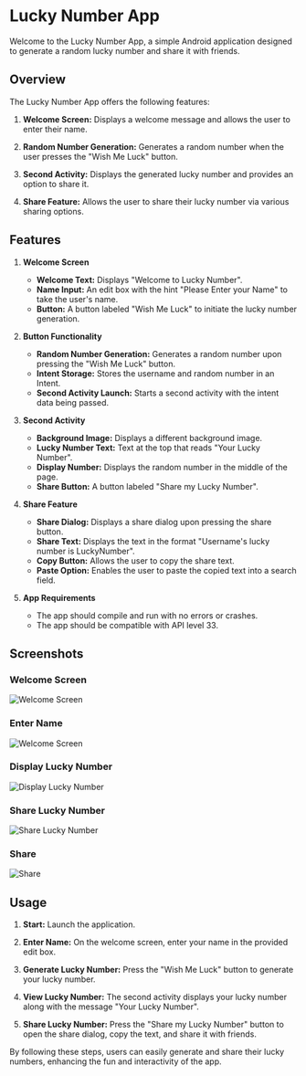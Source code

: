 # Lucky Number App

Welcome to the Lucky Number App, a simple Android application designed to generate a random lucky number and share it with friends.

## Overview

The Lucky Number App offers the following features:

1. **Welcome Screen:** Displays a welcome message and allows the user to enter their name.

2. **Random Number Generation:** Generates a random number when the user presses the "Wish Me Luck" button.

3. **Second Activity:** Displays the generated lucky number and provides an option to share it.

4. **Share Feature:** Allows the user to share their lucky number via various sharing options.


## Features

1. **Welcome Screen**
    - **Welcome Text:** Displays "Welcome to Lucky Number".
    - **Name Input:** An edit box with the hint "Please Enter your Name" to take the user's name.
    - **Button:** A button labeled "Wish Me Luck" to initiate the lucky number generation.

2. **Button Functionality**
    - **Random Number Generation:** Generates a random number upon pressing the "Wish Me Luck" button.
    - **Intent Storage:** Stores the username and random number in an Intent.
    - **Second Activity Launch:** Starts a second activity with the intent data being passed.

3. **Second Activity**
    - **Background Image:** Displays a different background image.
    - **Lucky Number Text:** Text at the top that reads "Your Lucky Number".
    - **Display Number:** Displays the random number in the middle of the page.
    - **Share Button:** A button labeled "Share my Lucky Number".

4. **Share Feature**
    - **Share Dialog:** Displays a share dialog upon pressing the share button.
    - **Share Text:** Displays the text in the format "Username's lucky number is LuckyNumber".
    - **Copy Button:** Allows the user to copy the share text.
    - **Paste Option:** Enables the user to paste the copied text into a search field.

5. **App Requirements**
    - The app should compile and run with no errors or crashes.
    - The app should be compatible with API level 33.

## Screenshots

### Welcome Screen
![Welcome Screen](https://raw.githubusercontent.com/cherrylptl/Lucky-Number-App/main/ScreenShots/HomeScreen1.png)

### Enter Name
![Welcome Screen](https://raw.githubusercontent.com/cherrylptl/Lucky-Number-App/main/ScreenShots/HomeScreen2.png)

### Display Lucky Number
![Display Lucky Number](https://raw.githubusercontent.com/cherrylptl/Lucky-Number-App/main/ScreenShots/LuckyNumberScreen.png)

### Share Lucky Number
![Share Lucky Number](https://raw.githubusercontent.com/cherrylptl/Lucky-Number-App/main/ScreenShots/ShareScreen.png)

### Share
![Share](https://raw.githubusercontent.com/cherrylptl/Lucky-Number-App/main/ScreenShots/ClipboardScreen.png)


## Usage

1. **Start:** Launch the application.

2. **Enter Name:** On the welcome screen, enter your name in the provided edit box.

3. **Generate Lucky Number:** Press the "Wish Me Luck" button to generate your lucky number.

4. **View Lucky Number:** The second activity displays your lucky number along with the message "Your Lucky Number".

5. **Share Lucky Number:** Press the "Share my Lucky Number" button to open the share dialog, copy the text, and share it with friends.

By following these steps, users can easily generate and share their lucky numbers, enhancing the fun and interactivity of the app.
